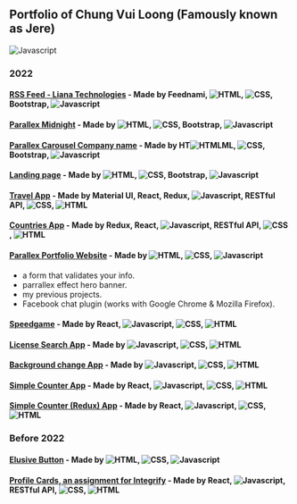 ## Portfolio of Chung Vui Loong (Famously known as Jere)

![Javascript](https://img.shields.io/badge/JavaScript-F7DF1E?style=flat-square&logo=javascript&logoColor=black)

### 2022

#### <a href="https://rss-feed-navy.vercel.app">RSS Feed - Liana Technologies</a> - Made by Feednami, ![HTML](https://img.shields.io/badge/-HTML5-E34F26?style=flat-square&logo=html5&logoColor=white), ![CSS](https://img.shields.io/badge/CSS-239120?&style=flat-square&logo=css3&logoColor=white"), Bootstrap, ![Javascript](https://img.shields.io/badge/JavaScript-F7DF1E?style=flat-square&logo=javascript&logoColor=black)
#### <a href="https://parallax-midnight.vercel.app">Parallex Midnight</a> - Made by ![HTML](https://img.shields.io/badge/-HTML5-E34F26?style=flat-square&logo=html5&logoColor=white), ![CSS](https://img.shields.io/badge/CSS-239120?&style=flat-square&logo=css3&logoColor=white"), Bootstrap, ![Javascript](https://img.shields.io/badge/JavaScript-F7DF1E?style=flat-square&logo=javascript&logoColor=black)
#### <a href="https://parallax-carousel-company.vercel.app/">Parallex Carousel Company name</a> - Made by HT![HTML](https://img.shields.io/badge/-HTML5-E34F26?style=flat-square&logo=html5&logoColor=white)ML, ![CSS](https://img.shields.io/badge/CSS-239120?&style=flat-square&logo=css3&logoColor=white"), Bootstrap, ![Javascript](https://img.shields.io/badge/JavaScript-F7DF1E?style=flat-square&logo=javascript&logoColor=black)
#### <a href="https://lianatechnologylandingpage.vercel.app/">Landing page</a> - Made by ![HTML](https://img.shields.io/badge/-HTML5-E34F26?style=flat-square&logo=html5&logoColor=white), ![CSS](https://img.shields.io/badge/CSS-239120?&style=flat-square&logo=css3&logoColor=white"), Bootstrap, ![Javascript](https://img.shields.io/badge/JavaScript-F7DF1E?style=flat-square&logo=javascript&logoColor=black)
#### <a href="https://mrjaytravelapp.netlify.app/">Travel App</a> - Made by Material UI, React, Redux, ![Javascript](https://img.shields.io/badge/JavaScript-F7DF1E?style=flat-square&logo=javascript&logoColor=black), RESTful API, ![CSS](https://img.shields.io/badge/CSS-239120?&style=flat-square&logo=css3&logoColor=white"), ![HTML](https://img.shields.io/badge/-HTML5-E34F26?style=flat-square&logo=html5&logoColor=white)
#### <a href="https://countries-basic.vercel.app">Countries App</a> - Made by Redux, React, ![Javascript](https://img.shields.io/badge/JavaScript-F7DF1E?style=flat-square&logo=javascript&logoColor=black), RESTful API, ![CSS](https://img.shields.io/badge/CSS-239120?&style=flat-square&logo=css3&logoColor=white"), ![HTML](https://img.shields.io/badge/-HTML5-E34F26?style=flat-square&logo=html5&logoColor=white)
#### <a href="https://mrjay-portfolio.netlify.app">Parallex Portfolio Website</a> - Made by ![HTML](https://img.shields.io/badge/-HTML5-E34F26?style=flat-square&logo=html5&logoColor=white), ![CSS](https://img.shields.io/badge/CSS-239120?&style=flat-square&logo=css3&logoColor=white"), ![Javascript](https://img.shields.io/badge/JavaScript-F7DF1E?style=flat-square&logo=javascript&logoColor=black)
- a form that validates your info.
- parrallex effect hero banner.
- my previous projects.
- Facebook chat plugin (works with Google Chrome & Mozilla Firefox).

#### <a href="https://mrjay-speedgame.netlify.app">Speedgame</a> - Made by React, ![Javascript](https://img.shields.io/badge/JavaScript-F7DF1E?style=flat-square&logo=javascript&logoColor=black), ![CSS](https://img.shields.io/badge/CSS-239120?&style=flat-square&logo=css3&logoColor=white"), ![HTML](https://img.shields.io/badge/-HTML5-E34F26?style=flat-square&logo=html5&logoColor=white)
#### <a href="https://license-search.netlify.app">License Search App</a> - Made by ![Javascript](https://img.shields.io/badge/JavaScript-F7DF1E?style=flat-square&logo=javascript&logoColor=black), ![CSS](https://img.shields.io/badge/CSS-239120?&style=flat-square&logo=css3&logoColor=white"), ![HTML](https://img.shields.io/badge/-HTML5-E34F26?style=flat-square&logo=html5&logoColor=white)
#### <a href="https://bg-colour-picker-v2.netlify.app">Background change App</a> - Made by ![Javascript](https://img.shields.io/badge/JavaScript-F7DF1E?style=flat-square&logo=javascript&logoColor=black), ![CSS](https://img.shields.io/badge/CSS-239120?&style=flat-square&logo=css3&logoColor=white"), ![HTML](https://img.shields.io/badge/-HTML5-E34F26?style=flat-square&logo=html5&logoColor=white)
#### <a href="https://mrjayssimplecounterapp.netlify.app/">Simple Counter App</a> - Made by React, ![Javascript](https://img.shields.io/badge/JavaScript-F7DF1E?style=flat-square&logo=javascript&logoColor=black), ![CSS](https://img.shields.io/badge/CSS-239120?&style=flat-square&logo=css3&logoColor=white"), ![HTML](https://img.shields.io/badge/-HTML5-E34F26?style=flat-square&logo=html5&logoColor=white)
#### <a href="https://mrjayssimplecounterreduxapp.netlify.app/">Simple Counter (Redux) App</a> - Made by React, ![Javascript](https://img.shields.io/badge/JavaScript-F7DF1E?style=flat-square&logo=javascript&logoColor=black), ![CSS](https://img.shields.io/badge/CSS-239120?&style=flat-square&logo=css3&logoColor=white"), ![HTML](https://img.shields.io/badge/-HTML5-E34F26?style=flat-square&logo=html5&logoColor=white)
 
### Before 2022
#### <a href="https://mrjay-elusive-button.netlify.app">Elusive Button</a> - Made by ![HTML](https://img.shields.io/badge/-HTML5-E34F26?style=flat-square&logo=html5&logoColor=white), ![CSS](https://img.shields.io/badge/CSS-239120?&style=flat-square&logo=css3&logoColor=white"), ![Javascript](https://img.shields.io/badge/JavaScript-F7DF1E?style=flat-square&logo=javascript&logoColor=black) 
#### <a href="https://mrjayintegrifyassignment.netlify.app/">Profile Cards, an assignment for Integrify</a> - Made by React, ![Javascript](https://img.shields.io/badge/JavaScript-F7DF1E?style=flat-square&logo=javascript&logoColor=black), RESTful API, ![CSS](https://img.shields.io/badge/CSS-239120?&style=flat-square&logo=css3&logoColor=white"), ![HTML](https://img.shields.io/badge/-HTML5-E34F26?style=flat-square&logo=html5&logoColor=white)



